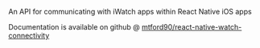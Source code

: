 An API for communicating with iWatch apps within React Native iOS apps

Documentation is available on github @ [mtford90/react-native-watch-connectivity](https://github.com/mtford90/react-native-watch-connectivity)